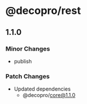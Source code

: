 # @decopro/rest

## 1.1.0

### Minor Changes

- publish

### Patch Changes

- Updated dependencies
    - @decopro/core@1.1.0
